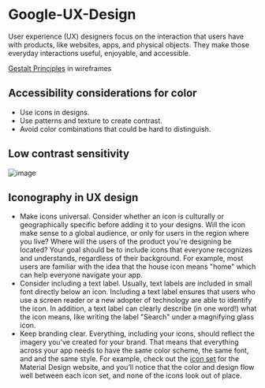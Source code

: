 # Google-UX-Design
User experience (UX) designers focus on the interaction that users have with products, like websites, apps, and physical objects. They make those everyday interactions useful, enjoyable, and accessible.


[Gestalt Principles](https://www.superside.com/blog/gestalt-principles-of-design) in wireframes

## Accessibility considerations for color
- Use icons in designs.
- Use patterns and texture to create contrast.
- Avoid color combinations that could be hard to distinguish.

## Low contrast sensitivity
![image](https://github.com/Shodydosh/Google-UX-Design/assets/87895460/5a28b415-9d2d-42aa-8a58-5adf24ab2f03)

## Iconography in UX design
- Make icons universal. Consider whether an icon is culturally or geographically specific before adding it to your designs. Will the icon make sense to a global audience, or only for users in the region where you live? Where will the users of the product you're designing be located? Your goal should be to include icons that everyone recognizes and understands, regardless of their background. For example, most users are familiar with the idea that the house icon means "home" which can help everyone navigate your app. 
- Consider including a text label. Usually, text labels are included in small font directly below an icon. Including a text label ensures that users who use a screen reader or a new adopter of technology are able to identify the icon. In addition, a text label can clearly describe (in one word!) what the icon means, like writing the label "Search" under a magnifying glass icon.
- Keep branding clear. Everything, including your icons, should reflect the imagery you’ve created for your brand. That means that everything across your app needs to have the same color scheme, the same font, and and the same style. For example, check out the [icon set](https://fonts.google.com/icons) for the Material Design website, and you’ll notice that the color and design flow well between each icon set, and none of the icons look out of place.
